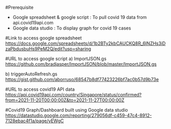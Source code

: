 #Prerequisite
- Google spreadsheet & google script : To pull covid 19 data from api.covid19api.com
- Google data studio : To display graph for covid 19 cases

#Link to access google spreadsheet
https://docs.google.com/spreadsheets/d/1b2BTy2kbCAUCKQ8R_6INZHs3iDzaPbdusbuHs9PeM2Q/edit?usp=sharing

#URL to access google script
a) ImportJSON.gs
https://github.com/bradjasper/ImportJSON/blob/master/ImportJSON.gs

b) triggerAutoRefresh.gs
https://gist.github.com/aborruso/68547b8df77423226bf7ac0b57d9b73e

#URL to access covid19 API data
https://api.covid19api.com/country/Singapore/status/confirmed?from=2021-11-20T00:00:00Z&to=2021-11-27T00:00:00Z

#Covid19 Graph/Dashboard built using Google data studio
https://datastudio.google.com/reporting/279056df-c459-47c4-8912-7128ebac4f1a/page/yEWgC


